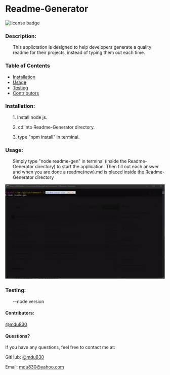 
# Readme-Generator

![license badge](https://img.shields.io/github/license/mdu830/Readme-Generator?color=green)

### Description: 

<ul>
    This applictation is designed to help developers generate a quality readme for their projects, instead of typing them out each time.
</ul>

### Table of Contents
* [Installation](#installation)
* [Usage](#usage)
* [Testing](#testing)
* [Contributors](#contributors)
    
### Installation:
<ul>
    1. Install node js.
</ul>
<ul>
    2. cd into Readme-Generator directory.
</ul>
<ul>
    3. type "npm install" in terminal.
</ul>

### Usage:
<ul>
    Simply type "node readme-gen" in terminal (inside the Readme-Generator directory) to start the application. Then fill out each answer and when you are done a readme(new).md is placed inside the Readme-Generator directory 
</ul>

![demo](/app-walkthrough.gif)


### Testing:
<ul>
    --node version
</ul>

#### Contributors:

[@mdu830](https://api.github.com/users/mdu830)

#### Questions?

If you have any questions, feel free to contact me at:

GitHub: [@mdu830](https://api.github.com/users/mdu830)

Email: mdu830@yahoo.com
